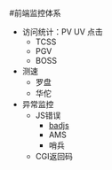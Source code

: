 #前端监控体系

+ 访问统计：PV UV 点击
    * TCSS
    * PGV
    * BOSS
+ 测速
    * 罗盘
    * 华佗
+ 异常监控
    * JS错误
        - [badjs](http://badjs.server.com/user/index.html)
        - AMS
        - 哨兵
    * CGI返回码
